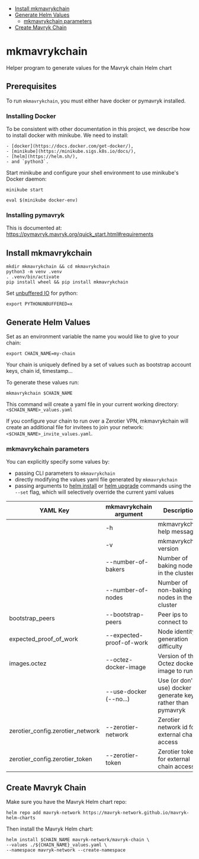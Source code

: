 - [Install mkmavrykchain](#install-mkmavrykchain)
- [Generate Helm Values](#generate-helm-values)
  - [mkmavrykchain parameters](#mkmavrykchain-parameters)
- [Create Mavryk Chain](#create-mavryk-chain)

# mkmavrykchain

Helper program to generate values for the Mavryk chain Helm chart

## Prerequisites

To run `mkmavrykchain`, you must either have docker or pymavryk installed.

### Installing Docker

To be consistent with other documentation in this project, we describe
how to install docker with minikube. We need to install:

    - [docker](https://docs.docker.com/get-docker/),
    - [minikube](https://minikube.sigs.k8s.io/docs/),
    - [helm](https://helm.sh/),
    - and `python3`.

Start minikube and configure your shell environment to use minikube's
Docker daemon:

```shell
minikube start

eval $(minikube docker-env)
```

### Installing pymavryk

This is documented at:
https://pymavryk.mavryk.org/quick_start.html#requirements

## Install mkmavrykchain

```shell
mkdir mkmavrykchain && cd mkmavrykchain
python3 -m venv .venv
. .venv/bin/activate
pip install wheel && pip install mkmavrykchain
```

Set [unbuffered IO](https://docs.python.org/3.6/using/cmdline.html#envvar-PYTHONUNBUFFERED) for python:

```shell
export PYTHONUNBUFFERED=x
```

## Generate Helm Values

Set as an environment variable the name you would like to give to your chain:

```shell
export CHAIN_NAME=my-chain
```

Your chain is uniquely defined by a set of values such as bootstrap account keys, chain id, timestamp...

To generate these values run:

```shell
mkmavrykchain $CHAIN_NAME
```

This command will create a yaml file in your current working directory: `<$CHAIN_NAME>_values.yaml`

If you configure your chain to run over a Zerotier VPN, mkmavrykchain will create an additional file for invitees to join your network: `<$CHAIN_NAME>_invite_values.yaml`.

### mkmavrykchain parameters

You can explicitly specify some values by:

- passing CLI parameters to `mkmavrykchain`
- directly modifying the values yaml file generated by `mkmavrykchain`
- passing arguments to [helm install](https://helm.sh/docs/helm/helm_install/) or [helm upgrade](https://helm.sh/docs/helm/helm_upgrade/) commands using the `--set` flag, which will selectively override the current yaml values

| YAML Key                         | mkmavrykchain argument         | Description                                                    | Default                 |
| -------------------------------- | ------------------------ | -------------------------------------------------------------- | ----------------------- |
|                                  | -h                       | mkmavrykchain help message                                           |                         |
|                                  | -v                       | mkmavrykchain version                                                |                         |
|                                  | --number-of-bakers       | Number of baking nodes in the cluster                          | 1                       |
|                                  | --number-of-nodes        | Number of non-baking nodes in the cluster                      | 0                       |
| bootstrap_peers                  | --bootstrap-peers        | Peer ips to connect to                                         | []                      |
| expected_proof_of_work           | --expected-proof-of-work | Node identity generation difficulty                            | 0                       |
| images.octez                     | --octez-docker-image     | Version of the Octez docker image to run                       | mavrykdynamics/mavryk:v17.3 |
|                                  | --use-docker (--no...)   | Use (or don't use) docker to generate keys rather than pymavryk | autodetect              |
| zerotier_config.zerotier_network | --zerotier-network       | Zerotier network id for external chain access                  |                         |
| zerotier_config.zerotier_token   | --zerotier-token         | Zerotier token for external chain access                       |                         |

## Create Mavryk Chain

Make sure you have the Mavryk Helm chart repo:

```shell
helm repo add mavryk-network https://mavryk-network.github.io/mavryk-helm-charts
```

Then install the Mavryk Helm chart:

```shell
helm install $CHAIN_NAME mavryk-network/mavryk-chain \
--values ./${CHAIN_NAME}_values.yaml \
--namespace mavryk-network --create-namespace
```
